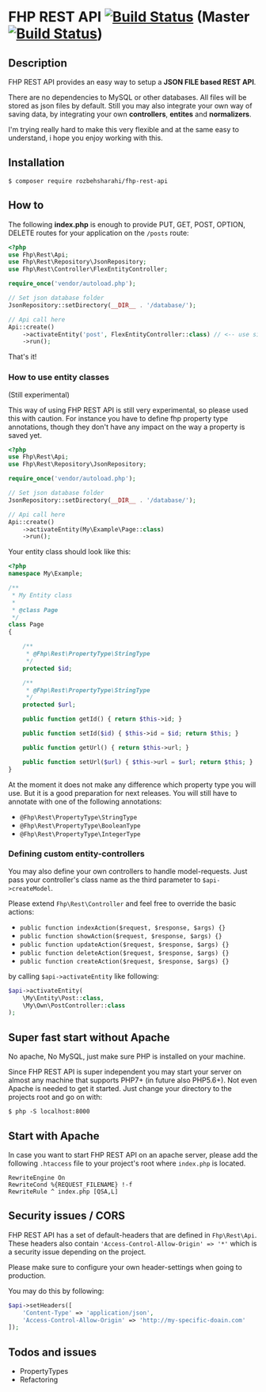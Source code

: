 # FHP REST API [![Build Status](https://travis-ci.org/RozbehSharahi/fhp-rest-api.svg?branch=v2.0.0)](https://travis-ci.org/RozbehSharahi/fhp-rest-api) (Master [![Build Status](https://travis-ci.org/RozbehSharahi/fhp-rest-api.svg?branch=master)](https://travis-ci.org/RozbehSharahi/fhp-rest-api))

## Description

FHP REST API provides an easy way to setup a __JSON FILE based
REST API__.

There are no dependencies to MySQL or other databases. All files will be
 stored as json files by default. Still you may also integrate your own
 way of saving data, by integrating your own __controllers__, __entites__ and
 __normalizers__.

I'm trying really hard to make this very flexible and at the same easy
 to understand, i hope you enjoy working with this.

## Installation

```shell
$ composer require rozbehsharahi/fhp-rest-api
```

## How to

The following __index.php__ is enough to provide PUT, GET, POST, OPTION, DELETE
routes for your application on the `/posts` route:

```php
<?php
use Fhp\Rest\Api;
use Fhp\Rest\Repository\JsonRepository;
use Fhp\Rest\Controller\FlexEntityController;

require_once('vendor/autoload.php');

// Set json database folder
JsonRepository::setDirectory(__DIR__ . '/database/');

// Api call here
Api::create()
    ->activateEntity('post', FlexEntityController::class) // <-- use singular entity name
    ->run();
```

That's it!

### How to use entity classes

(Still experimental)

This way of using FHP REST API is still very experimental, so please
 used this with caution. For instance you have to define fhp property
 type annotations, though they don't have any impact on the way a property
 is saved yet.

 ```php
 <?php
 use Fhp\Rest\Api;
 use Fhp\Rest\Repository\JsonRepository;

 require_once('vendor/autoload.php');

 // Set json database folder
 JsonRepository::setDirectory(__DIR__ . '/database/');

 // Api call here
 Api::create()
     ->activateEntity(My\Example\Page::class)
     ->run();
 ```

Your entity class should look like this:

```php
<?php
namespace My\Example;

/**
 * My Entity class
 *
 * @class Page
 */
class Page
{

    /**
     * @Fhp\Rest\PropertyType\StringType
     */
    protected $id;

    /**
     * @Fhp\Rest\PropertyType\StringType
     */
    protected $url;

    public function getId() { return $this->id; }

    public function setId($id) { $this->id = $id; return $this; }

    public function getUrl() { return $this->url; }

    public function setUrl($url) { $this->url = $url; return $this; }
}
```

At the moment it does not make any difference which property type you will use. But
 it is a good preparation for next releases. You will still have to annotate with
 one of the following annotations:

 * `@Fhp\Rest\PropertyType\StringType`
 * `@Fhp\Rest\PropertyType\BooleanType`
 * `@Fhp\Rest\PropertyType\IntegerType`

### Defining custom entity-controllers

You may also define your own controllers to handle model-requests. Just pass
your controller's class name as the third parameter to `$api->createModel`.

Please extend `Fhp\Rest\Controller` and
 feel free to override the basic actions:

 * `public function indexAction($request, $response, $args) {}`
 * `public function showAction($request, $response, $args) {}`
 * `public function updateAction($request, $response, $args) {}`
 * `public function deleteAction($request, $response, $args) {}`
 * `public function createAction($request, $response, $args) {}`

by calling `$api->activateEntity` like following:

```php
$api->activateEntity(
    \My\Entity\Post::class,
    \My\Own\PostController::class
);
```

## Super fast start without Apache

No apache, No MySQL, just make sure PHP is installed on your machine.

Since FHP REST API is super independent you may start your server
 on almost any machine that supports PHP7+ (in future also PHP5.6+). Not even Apache is
 needed to get it started. Just change your directory to the projects root and go on with:

```shell
$ php -S localhost:8000
```

## Start with Apache

In case you want to start FHP REST API on an apache server, please add
the following `.htaccess` file to your project's root where
`index.php` is located.

```htaccess
RewriteEngine On
RewriteCond %{REQUEST_FILENAME} !-f
RewriteRule ^ index.php [QSA,L]
```

## Security issues / CORS
FHP REST API has a set of default-headers that are defined in `Fhp\Rest\Api`.
 These headers also contain `'Access-Control-Allow-Origin' => '*'` which is
 a security issue depending on the project.

Please make sure to configure your own header-settings
when going to production.

You may do this by following:

```php
$api->setHeaders([
    'Content-Type' => 'application/json',
    'Access-Control-Allow-Origin' => 'http://my-specific-doain.com'
]);
```

## Todos and issues

* PropertyTypes
* Refactoring
